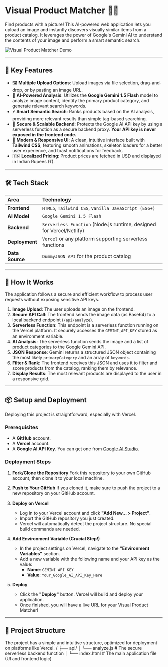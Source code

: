 # Visual Product Matcher 🤖✨

Find products with a picture! This AI-powered web application lets you upload an image and instantly discovers visually similar items from a product catalog. It leverages the power of Google's Gemini AI to understand the contents of your image and perform a smart semantic search.

![Visual Product Matcher Demo](https://visual-matcher.vercel.app/)
<!-- NOTE: do not upload images till the database is loaded!! -->

---

## 🌟 Key Features

* 🖼️ **Multiple Upload Options**: Upload images via file selection, drag-and-drop, or by pasting an image URL.
* 🧠 **AI-Powered Analysis**: Utilizes the **Google Gemini 1.5 Flash** model to analyze image content, identify the primary product category, and generate relevant search keywords.
* ⚡ **Smart Semantic Search**: Ranks products based on the AI analysis, providing more relevant results than simple tag-based searching.
* 🔐 **Secure & Scalable Backend**: Protects the Google AI API key by using a serverless function as a secure backend proxy. **Your API key is never exposed in the frontend code.**
* 💅 **Modern & Responsive UI**: A clean, intuitive interface built with **Tailwind CSS**, featuring smooth animations, skeleton loaders for a better user experience, and toast notifications for feedback.
* 🇮🇳 **Localized Pricing**: Product prices are fetched in USD and displayed in Indian Rupees (₹).

---

## 🛠️ Tech Stack

| Area       | Technology                                                                                                    |
| :--------- | :------------------------------------------------------------------------------------------------------------ |
| **Frontend** | `HTML5`, `Tailwind CSS`, `Vanilla JavaScript (ES6+)`                                                          |
| **AI Model** | `Google Gemini 1.5 Flash`                                                                                     |
| **Backend** | `Serverless Function` (Node.js runtime, designed for Vercel/Netlify)                                          |
| **Deployment**| `Vercel` or any platform supporting serverless functions                                                        |
| **Data Source**| `DummyJSON API` for the product catalog                                                                       |

---

## 🚀 How It Works

The application follows a secure and efficient workflow to process user requests without exposing sensitive API keys.

1.  **Image Upload**: The user uploads an image on the frontend.
2.  **Secure API Call**: The frontend sends the image data (as Base64) to a local backend endpoint (`/api/analyze`).
3.  **Serverless Function**: This endpoint is a serverless function running on the Vercel platform. It securely accesses the `GEMINI_API_KEY` stored as an environment variable.
4.  **AI Analysis**: The serverless function sends the image and a list of product categories to the Google Gemini API.
5.  **JSON Response**: Gemini returns a structured JSON object containing the most likely `primaryCategory` and an array of `keywords`.
6.  **Filter & Rank**: The frontend receives this JSON and uses it to filter and score products from the catalog, ranking them by relevance.
7.  **Display Results**: The most relevant products are displayed to the user in a responsive grid.

---

## 📦 Setup and Deployment

Deploying this project is straightforward, especially with Vercel.

### Prerequisites

* A **GitHub** account.
* A **Vercel** account.
* A **Google AI API Key**. You can get one from [Google AI Studio](https://aistudio.google.com/app/apikey).

### Deployment Steps

1.  **Fork/Clone the Repository**
    Fork this repository to your own GitHub account, then clone it to your local machine.

2.  **Push to Your GitHub**
    If you cloned it, make sure to push the project to a new repository on your GitHub account.

3.  **Deploy on Vercel**
    * Log in to your Vercel account and click **"Add New... > Project"**.
    * Import the GitHub repository you just created.
    * Vercel will automatically detect the project structure. No special build commands are needed.

4.  **Add Environment Variable (Crucial Step!)**
    * In the project settings on Vercel, navigate to the **"Environment Variables"** section.
    * Add a new variable with the following name and your API key as the value:
        * **Name**: `GEMINI_API_KEY`
        * **Value**: `Your_Google_AI_API_Key_Here`


5.  **Deploy**
    * Click the **"Deploy"** button. Vercel will build and deploy your application.
    * Once finished, you will have a live URL for your Visual Product Matcher!

---

## 📁 Project Structure

The project has a simple and intuitive structure, optimized for deployment on platforms like Vercel.
/
├── api/
│   └── analyze.js   # The secure serverless backend function
│
└── index.html       # The main application file (UI and frontend logic)
